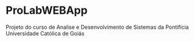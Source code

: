 # ProLabWEBApp
Projeto do curso de Analise e Desenvolvimento de Sistemas da Pontifícia Universidade Católica de Goiás
